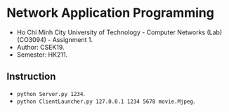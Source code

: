 # Network Application Programming
- Ho Chi Minh City University of Technology - Computer Networks (Lab) (CO3094) - Assignment 1.
- Author: CSEK19.
- Semester: HK211.
## Instruction
- `python Server.py 1234`.
- `python ClientLauncher.py 127.0.0.1 1234 5678 movie.Mjpeg`.
